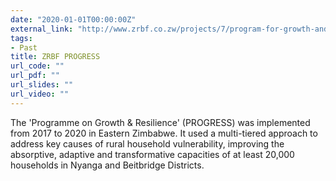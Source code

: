 ```yaml
---
date: "2020-01-01T00:00:00Z"
external_link: "http://www.zrbf.co.zw/projects/7/program-for-growth-and-resilience-progress"
tags:
- Past
title: ZRBF PROGRESS
url_code: ""
url_pdf: ""
url_slides: ""
url_video: ""
---
```


The 'Programme on Growth & Resilience' (PROGRESS) was implemented from 2017 to 2020 in Eastern Zimbabwe. It used a multi-tiered approach to address key causes of rural household vulnerability, improving the absorptive, adaptive and transformative capacities of at least 20,000 households in Nyanga and Beitbridge Districts.
